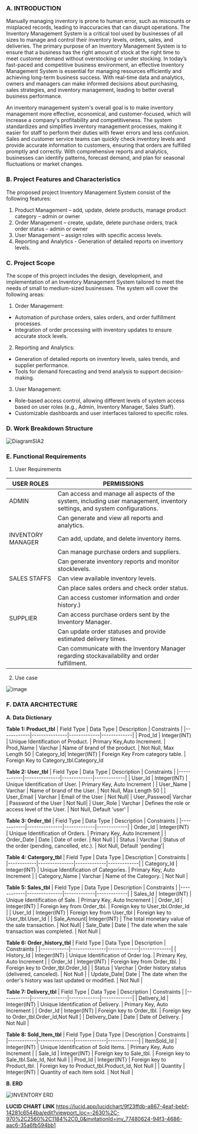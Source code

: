 ### A. INTRODUCTION

Manually managing inventory is prone to human error, such as miscounts or misplaced records, leading to inaccuracies that can disrupt operations. The Inventory Management System is a critical tool used by businesses of all sizes to manage and control their inventory levels, orders, sales, and deliveries. The primary purpose of an Inventory Management System is to ensure that a business has the right amount of stock at the right time to meet customer demand without overstocking or under stocking. In today’s fast-paced and competitive business environment, an effective Inventory Management System is essential for managing resources efficiently and achieving long-term business success. With real-time data and analytics, owners and managers can make informed decisions about purchasing, sales strategies, and inventory management, leading to better overall business performance. 

An inventory management system's overall goal is to make inventory management more effective, economical, and customer-focused, which will increase a company's profitability and competitiveness. The system standardizes and simplifies inventory management processes, making it easier for staff to perform their duties with fewer errors and less confusion. Sales and customer service teams can quickly check inventory levels and provide accurate information to customers, ensuring that orders are fulfilled promptly and correctly. With comprehensive reports and analytics, businesses can identify patterns, forecast demand, and plan for seasonal fluctuations or market changes.



### B. Project Features and Characteristics

The proposed project Inventory Management System consist of the following features: 
1.	Product Management – add, update, delete products, manage product category – admin or owner
2.	Order Management – create, update, delete purchase orders, track order status – admin or owner
3.	User Management – assign roles with specific access levels.
4.	Reporting and Analytics - Generation of detailed reports on inventory levels.

### C. Project Scope

The scope of this project includes the design, development, and implementation of an Inventory Management System tailored to meet the needs of small to medium-sized businesses. The system will cover the following areas:

1. Order Management:
- Automation of purchase orders, sales orders, and order fulfillment processes.
- Integration of order processing with inventory updates to ensure accurate stock levels.

2. Reporting and Analytics:
- Generation of detailed reports on inventory levels, sales trends, and supplier performance.
- Tools for demand forecasting and trend analysis to support decision-making.

3. User Management:
- Role-based access control, allowing different levels of system access based on user roles (e.g., Admin, Inventory Manager, Sales Staff).
- Customizable dashboards and user interfaces tailored to specific roles.


### D. Work Breakdown Structure


![DiagramSIA2](https://github.com/user-attachments/assets/9a5539e5-9dcf-49a5-b4e0-52eb0fc2cf32)




### E. Functional Requirements

1. User Requirements

| USER ROLES | PERMISSIONS    |
|------------|---------------|
| ADMIN    |Can access and manage all aspects of the system, including user management, inventory settings, and system configurations.  | 
|          |Can generate and view all reports and analytics.  | 
| INVENTORY MANAGER  | Can add, update, and delete inventory items.        | 
|                    | Can manage purchase orders and suppliers.       |
|                    | Can generate inventory reports and monitor stocklevels.       |
| SALES STAFFS| Can view available inventory levels.  |
|             | Can place sales orders and check order status.   |
|             | Can access customer information and order history.)  |
| SUPPLIER | Can access purchase orders sent by the Inventory Manager.  |
|          | Can update order statuses and provide estimated delivery times. |
|          | Can communicate with the Inventory Manager regarding stockavailability and order fulfillment. |


2. Use case
 
![image](https://github.com/user-attachments/assets/ac9b919b-3d91-4959-82c8-aa698022165a)




### F. DATA ARCHITECTURE
**A. Data Dictionary**

**Table 1: Product_tbl**
| Field Type | Data Type     | Description | Constraints |
|------------|---------------|-------------|-------------|
| Prod_Id    | Integer(INT)  | Unique Identification of Product.   | Primary Key,Auto Increment.
| Prod_Name  | Varchar       | Name of brand of the product. | Not Null, Max Length 50
| Category_Id| Integer(INT)  | Foreign Key From category table.    | Foreign Key to Category_tbl.Category_Id


**Table 2: User_tbl**
| Field Type | Data Type     | Description | Constraints |
|------------|---------------|-------------|-------------|
| User_Id    | Integer(INT)  | Unique Identification of User. | Primary Key, Auto Increment |
| User_Name  | Varchar       | Name of brand of the User. | Not Null, Max Length 50 |
| User_Email | Varchar  | Email of the User | Not Null|
| User_Passwod| Varchar | Password of the User | Not Null|
| User_Role | Varchar | Defines the role or access level of the User. | Not Null, Default 'user' |


**Table 3: Order_tbl**
| Field Type | Data Type     | Description | Constraints |
|------------|---------------|-------------|-------------|
| Order_Id    | Integer(INT)  | Unique Identification of Orders. | Primary Key, Auto Increment |
| Order_Date  | Date       | Date of order. | Not Null |
| Status | Varchar  | Status of the order (pending, cancelled, etc.). | Not Null, Default 'pending'|


**Table 4: Catergory_tbl**
| Field Type | Data Type     | Description | Constraints |
|------------|---------------|-------------|-------------|
| Category_Id    | Integer(INT)  | Unique Identification of Categories. | Primary Key, Auto Increment |
| Category_Name  | Varchar       | Name of the Category. | Not Null |

**Table 5: Sales_tbl**
| Field Type | Data Type     | Description | Constraints |
|------------|---------------|-------------|-------------|
| Sales_Id    | Integer(INT)  | Unique Identification of Sale. | Primary Key, Auto Increment |
| Order_Id  | Integer(INT)       | Foreign key from Order_tbl. | Foreign key to User_tbl.Order_Id |
| User_Id | Integer(INT)  | Foreign key from User_tbl | Foreign key to User_tbl.User_Id |
| Sale_Amount| Integer(INT) | The total monetary value of the sale transaction. | Not Null|
| Sale_Date | Date | The date when the sale transaction was completed. | Not Null |



**Table 6: Order_history_tbl**
| Field Type | Data Type     | Description | Constraints |
|------------|---------------|-------------|-------------|
| History_Id    | Integer(INT)  | Unique Identification of Order log. | Primary Key, Auto Increment |
| Order_Id  | Integer(INT)       | Foreign key from Order_tbl. | Foreign key to Order_tbl.Order_Id |
| Status | Varchar  | Order history status (delivered, canceled). | Not Null |
| Update_Date| Date | The date when the order's history was last updated or modified. | Not Null |




**Table 7: Delivery_tbl**
| Field Type | Data Type     | Description | Constraints |
|------------|---------------|-------------|-------------|
| Delivery_Id    | Integer(INT)  | Unique Identification of Delivery. | Primary Key, Auto Increment |
| Order_Id  | Integer(INT)       | Foreign key to Order_tbl. | Foreign key to Order_tbl.Order_Id,Not Null |
| Delivery_Date | Date  | Date of Delivery. | Not Null |


**Table 8: Sold_Item_tbl**
| Field Type | Data Type     | Description | Constraints |
|------------|---------------|-------------|-------------|
| ItemSold_Id    | Integer(INT)  | Unique Identification of Sold Items. | Primary Key, Auto Increment |
| Sale_Id  | Integer(INT)       | Foreign key to Sale_tbl. | Foreign key to Sale_tbl.Sale_Id, Not Null |
| Prod_Id | Integer(INT)  | Foreign key to Product_tbl. | Foreign key to Product_tbl.Product_Id, Not Null |
| Quantity | Integer(INT) | Quantity of each item sold. | Not Null |





**B. ERD**

![INVENTORY ERD](https://github.com/user-attachments/assets/52243da4-0211-4b0c-a4e8-e88247f30a6e)

**LUCID CHART LINK**
https://lucid.app/lucidchart/9f23ffdb-a867-4eaf-bebf-14281c6544ba/edit?viewport_loc=-2630%2C-970%2C2560%2C1184%2C0_0&invitationId=inv_77480624-94f3-4686-aac6-35a6fb594bb1

